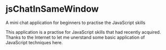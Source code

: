 # jsChatInSameWindow
A mini chat application for beginners to practise the JavaScript skills

This application is a practise for JavaScript skills that had recently acquired. 
Thanks to the Internet to let me unerstand some basic application of JavaScript techniques here.
